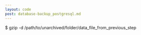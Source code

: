 ```yaml
---
layout: code
post: database-backup_postgresql.md
---
```



$ gzip -d /path/to/unarchived/folder/data_file_from_previous_step
